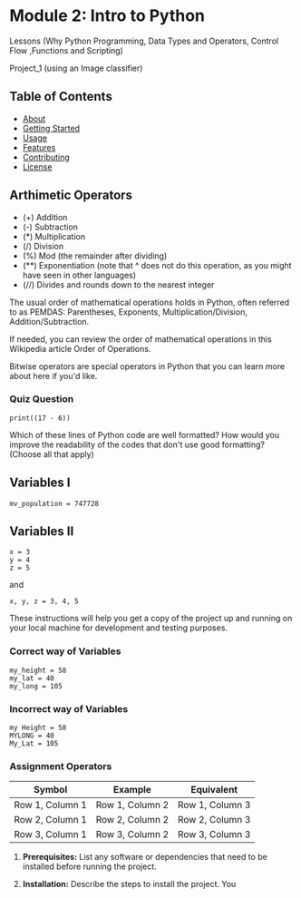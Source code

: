# Module 2: Intro to Python

Lessons
(Why Python Programming, Data Types and Operators, Control Flow ,Functions and Scripting)

Project_1 (using an Image classifier)


## Table of Contents

- [About](#about)
- [Getting Started](#getting-started)
- [Usage](#usage)
- [Features](#features)
- [Contributing](#contributing)
- [License](#license)

## Arthimetic Operators

- (+) Addition
- (-) Subtraction
- (*) Multiplication
- (/) Division
- (%) Mod (the remainder after dividing)
- (**) Exponentiation (note that ^ does not do this operation, as you might have seen in other languages)
- (//) Divides and rounds down to the nearest integer

The usual order of mathematical operations holds in Python, often referred to as 
PEMDAS: Parentheses, Exponents, Multiplication/Division, Addition/Subtraction.

If needed, you can review the order of mathematical operations in this Wikipedia article Order of Operations.

Bitwise operators are special operators in Python that you can learn more about here if you'd like.

### Quiz Question
```
print((17 - 6))
```
Which of these lines of Python code are well formatted? How would you improve the readability of the codes that don't use good formatting? (Choose all that apply)


## Variables I
```
mv_population = 747728
```
## Variables II
```
x = 3
y = 4
z = 5
```
and 
```
x, y, z = 3, 4, 5
```
These instructions will help you get a copy of the project up and running on your local machine for development and testing purposes.

### Correct way of Variables
```
my_height = 58
my_lat = 40
my_long = 105
```
### Incorrect way of Variables
```
my Height = 58
MYLONG = 40
My_Lat = 105
```

### Assignment Operators
| Symbol | Example | Equivalent |
| --------------- | --------------- | --------------- |
| Row 1, Column 1 | Row 1, Column 2 | Row 1, Column 3 |
| Row 2, Column 1 | Row 2, Column 2 | Row 2, Column 3 |
| Row 3, Column 1 | Row 3, Column 2 | Row 3, Column 3 |

1. **Prerequisites:** List any software or dependencies that need to be installed before running the project.

2. **Installation:** Describe the steps to install the project. You 